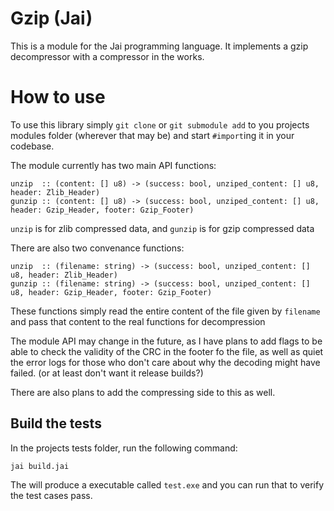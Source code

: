 # Gzip (Jai)
This is a module for the Jai programming language. It implements a gzip decompressor with a compressor in the works.

# How to use
To use this library simply `git clone` or `git submodule add` to you projects modules folder (wherever that may be) and start `#import`ing it in your codebase.

The module currently has two main API functions:
```Jai
unzip  :: (content: [] u8) -> (success: bool, unziped_content: [] u8, header: Zlib_Header)
gunzip :: (content: [] u8) -> (success: bool, unziped_content: [] u8, header: Gzip_Header, footer: Gzip_Footer)
```
`unzip` is for zlib compressed data, and `gunzip` is for gzip compressed data

There are also two convenance functions:
```Jai
unzip  :: (filename: string) -> (success: bool, unziped_content: [] u8, header: Zlib_Header)
gunzip :: (filename: string) -> (success: bool, unziped_content: [] u8, header: Gzip_Header, footer: Gzip_Footer)
```
These functions simply read the entire content of the file given by `filename` and pass that content to the real functions for decompression

The module API may change in the future, as I have plans to add flags to be able to check the validity of the CRC in the footer fo the file, as well as quiet the error logs for those who don't care about why the decoding might have failed. (or at least don't want it release builds?)

There are also plans to add the compressing side to this as well.

## Build the tests
In the projects tests folder, run the following command:
```shell
jai build.jai
```

The will produce a executable called `test.exe` and you can run that to verify the test cases pass.

